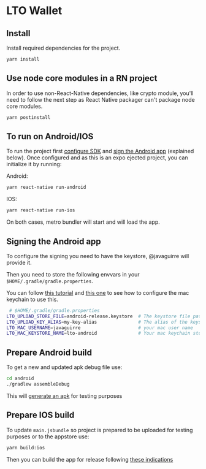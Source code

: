 # LTO Wallet

## Install

Install required dependencies for the project.

```bash
yarn install
```

## Use node core modules in a RN project

In order to use non-React-Native dependencies, like crypto module, you'll need to follow the next step as React Native packager can't package node core modules.

```bash
yarn postinstall
```

## To run on Android/IOS

To run the project first [configure SDK](https://reactnative.dev/docs/running-on-device) and [sign the Android app](https://reactnative.dev/docs/signed-apk-android) (explained below). Once configured and as this is an expo ejected project, you can initialize it by running:

Android:

```bash
yarn react-native run-android
```

IOS:

```bash
yarn react-native run-ios
```

On both cases, metro bundler will start and will load the app.

## Signing the Android app

To configure the signing you need to have the keystore, @javaguirre will provide it.

Then you need to store the following envvars in your `$HOME/.gradle/gradle.properties`.

You can follow [this tutorial](https://reactnative.dev/docs/signed-apk-android#setting-up-gradle-variables) and [this one](https://pilloxa.gitlab.io/posts/safer-passwords-in-gradle/) to see how to configure the mac keychain to use this.

```bash
 # $HOME/.gradle/gradle.properties
LTO_UPLOAD_STORE_FILE=android-release.keystore  # The keystore file path
LTO_UPLOAD_KEY_ALIAS=my-key-alias               # The alias of the keystore file
LTO_MAC_USERNAME=javaguirre                     # your mac user name
LTO_MAC_KEYSTORE_NAME=lto-android               # Your mac keychain store name (see link above)
```

## Prepare Android build

To get a new and updated apk debug file use:

```bash
cd android
./gradlew assembleDebug
```

This will [generate an apk](https://reactnative.dev/docs/signed-apk-android#generating-the-release-aab) for testing purposes

## Prepare IOS build

To update `main.jsbundle` so project is prepared to be uploaded for testing purposes or to the appstore use:

```bash
yarn build:ios
```

Then you can build the app for release following [these indications](https://reactnative.dev/docs/publishing-to-app-store#3-build-app-for-release)
